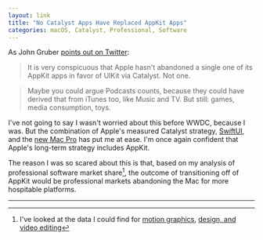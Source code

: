 ```yaml
---
layout: link
title: "No Catalyst Apps Have Replaced AppKit Apps"
categories: macOS, Catalyst, Professional, Software
---
```


As John Gruber [points out on Twitter](https://twitter.com/gruber/status/1137516323548880896):

> It is very conspicuous that Apple hasn't abandoned a single one of its AppKit apps in favor of UIKit via Catalyst. Not one.

> Maybe you could argue Podcasts counts, because they could have derived that from iTunes too, like Music and TV. But still: games, media consumption, toys.

I've not going to say I wasn't worried about this before WWDC, because I was. But the combination of Apple's measured Catalyst strategy, [SwiftUI](https://developer.apple.com/xcode/swiftui/), and the [new Mac Pro](https://blog.robenkleene.com/2019/06/04/wwdc-2019/) has put me at ease. I'm once again confident that Apple's long-term strategy includes AppKit.

The reason I was so scared about this is that, based on my analysis of professional software market share[^marketshareanalysis], the outcome of transitioning off of AppKit would be professional markets abandoning the Mac for more hospitable platforms.

* * *

[^marketshareanalysis]: I've looked at the data I could find for [motion graphics](https://blog.robenkleene.com/2019/05/30/2015-motion-graphics-software-market-share/), [design, and video editing](https://blog.robenkleene.com/2019/04/05/video-editor-market-share-numbers-from-2014/)

